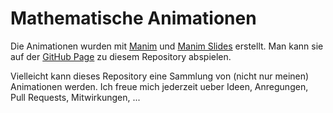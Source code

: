 # Mathematische Animationen

Die Animationen wurden mit [Manim](https://www.manim.community/) und [Manim Slides](https://manim-slides.eertmans.be/latest/) erstellt.
Man kann sie auf der [GitHub Page] zu diesem Repository abspielen.

Vielleicht kann dieses Repository eine Sammlung von (nicht nur meinen) Animationen werden.
Ich freue mich jederzeit ueber Ideen, Anregungen, Pull Requests, Mitwirkungen, ...

[GitHub Page]: https://drewitz.github.io/animath/

